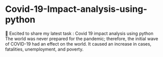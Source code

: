 # Covid-19-Impact-analysis-using-python
🚀 Excited to share my latest task : Covid 19 impact analysis using python  The world was never prepared for the pandemic; therefore, the initial wave of COVID-19 had an effect on the world. It caused an increase in cases, fatalities, unemployment, and poverty.
